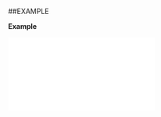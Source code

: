 

##EXAMPLE

**Example**

![](../../Examples/vbs/ClientScript.OnFindFreetextPersonViewShown.vbs.txt)





